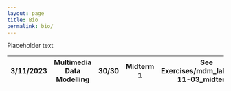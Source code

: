 ```yaml
---
layout: page
title: Bio
permalink: bio/
---
```

Placeholder text

| 3/11/2023 | Multimedia Data Modelling | 30/30 | Midterm 1 | See Exercises/mdm_lab_2023-11-03_midterm1 |
| --------- | ------------------------- | ----- | --------- | ----------------------------------------- |
